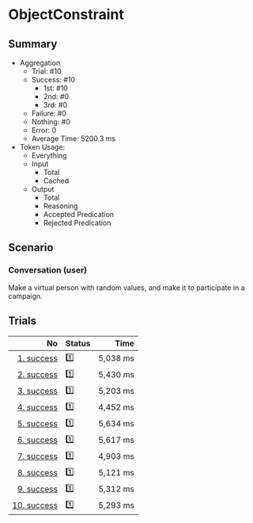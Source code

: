 # ObjectConstraint
## Summary
  - Aggregation
    - Trial: #10
    - Success: #10
      - 1st: #10
      - 2nd: #0
      - 3rd: #0
    - Failure: #0
    - Nothing: #0
    - Error: 0
    - Average Time: 5200.3 ms
  - Token Usage:
    - Everything
    - Input
      - Total
      - Cached
    - Output
      - Total
      - Reasoning
      - Accepted Predication
      - Rejected Predication

## Scenario
### Conversation (user)
Make a virtual person with random values,
and make it to participate in a campaign.

## Trials
No | Status | Time
---:|:-------|------:
[1. success](./trials/1.success.json) | 1️⃣ | 5,038 ms
[2. success](./trials/2.success.json) | 1️⃣ | 5,430 ms
[3. success](./trials/3.success.json) | 1️⃣ | 5,203 ms
[4. success](./trials/4.success.json) | 1️⃣ | 4,452 ms
[5. success](./trials/5.success.json) | 1️⃣ | 5,634 ms
[6. success](./trials/6.success.json) | 1️⃣ | 5,617 ms
[7. success](./trials/7.success.json) | 1️⃣ | 4,903 ms
[8. success](./trials/8.success.json) | 1️⃣ | 5,121 ms
[9. success](./trials/9.success.json) | 1️⃣ | 5,312 ms
[10. success](./trials/10.success.json) | 1️⃣ | 5,293 ms
